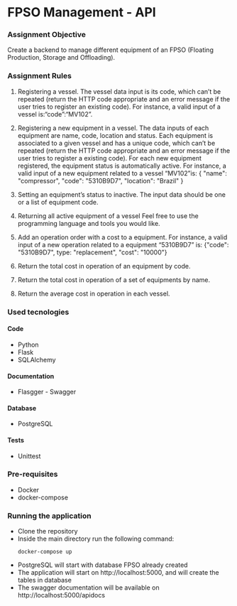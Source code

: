 # FPSO Management - API

### Assignment Objective
Create a backend to manage different equipment of an FPSO (Floating Production, Storage and Offloading).

### Assignment Rules
1. Registering a vessel. The vessel data input is its code, which can’t be repeated (return the HTTP code appropriate and an error
message if the user tries to register an existing code). For instance, a valid input of a vessel is:“code”:“MV102”.

2. Registering a new equipment in a vessel. The data inputs of each equipment are name, code, location and status. Each equipment is
associated to a given vessel and has a unique code, which can’t be repeated (return the HTTP code appropriate and an error message if
the user tries to register a existing code). For each new equipment registered, the equipment status is automatically active. For instance, a
valid input of a new equipment related to a vessel “MV102”is: { "name": "compressor", "code": "5310B9D7", "location": "Brazil" }

3. Setting an equipment’s status to inactive. The input data should be one or a list of equipment code.

4. Returning all active equipment of a vessel Feel free to use the programming language and tools you would like.

5. Add an operation order with a cost to a equipment. For instance, a valid input of a new operation related to a equipment “5310B9D7”
is: {"code": "5310B9D7", type: "replacement", "cost": "10000"}

6. Return the total cost in operation of an equipment by code.

7. Return the total cost in operation of a set of equipments by name.

8. Return the average cost in operation in each vessel.

### Used tecnologies
#### Code
- Python
- Flask
- SQLAlchemy
#### Documentation
- Flasgger - Swagger
#### Database
- PostgreSQL
#### Tests
- Unittest

### Pre-requisites
- Docker
- docker-compose

### Running the application
- Clone the repository
- Inside the main directory run the following command:
    ```
    docker-compose up
    ```
- PostgreSQL will start with database FPSO already created
- The application will start on http://localhost:5000, and will create the tables in database
- The swagger documentation will be available on http://localhost:5000/apidocs